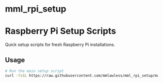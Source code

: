 # mml_rpi_setup

# Raspberry Pi Setup Scripts

Quick setup scripts for fresh Raspberry Pi installations.

## Usage
```bash
# Run the main setup script
curl -fsSL https://raw.githubusercontent.com/mmlawless/mml_rpi_setup/main/mml_rpi_setup.sh | bash
